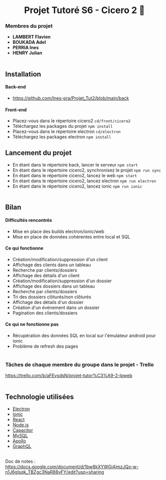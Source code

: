 <div align="center">

# Projet Tutoré S6 - Cicero 2  :avocado:
    
</div>

### Membres du projet
- **LAMBERT Flavien**
- **BOUKADA Adel**
- **PERRIA Ines**
- **HENRY Julian** <br> <br>

## Installation
    
#### Back-end
- https://github.com/Ines-pra/Projet_Tut2/blob/main/back

#### Front-end
- Placez-vous dans le répertoire cicero2 ``` cd/front/cicero2 ```
- Téléchargez les packages du projet ``` npm install ```
- Placez-vous dans le répertoire electron ``` cd/electron ```
- Téléchargez les packages electron ``` npm install ```

## Lancement du projet 

- En étant dans le répertoire back, lancer le serveur ``` npm start ```
- En étant dans le répertoire cicero2, synchronisez le projet  ``` npm run sync ```
- En étant dans le répertoire cicero2, lancez le web ``` npm start ```
- En étant dans le répertoire cicero2, lancez electron ``` npm run electron ```
- En étant dans le répertoire cicero2, lancez ionic ``` npm run ionic ``` <br> <br>

## Bilan 

#### Difficultés rencontrés

- Mise en place des builds electron/ionic/web
- Mise en place de données cohérentes entre local et SQL

#### Ce qui fonctionne

- Création/modification/suppression d'un client
- Affichage des clients dans un tableau
- Recherche par clients/dossiers
- Affichage des détails d'un client
- Création/modification/suppression d'un dossier
- Affichage des dossiers dans un tableau
- Recherche par clients/dossiers
- Tri des dossiers clôturés/non clôturés
- Affichage des détails d'un dossier
- Création d'un événement dans un dossier
- Pagination des clients/dossiers

#### Ce qui ne fonctionne pas 

- Récupération des données SQL en local sur l'émulateur android pour ionic
- Problème de refresh des pages <br> <br>

### Tâches de chaque membre du groupe dans le projet - Trello 

https://trello.com/b/aFEvsdsN/projet-tutor%C3%A9-2-lpweb <br> <br>

## Technologie utilisées

- [Electron](https://electronjs.org/)
- [Ionic](https://ionicframework.com/)
- [React](https://reactjs.org/)
- [Node.js](https://nodejs.org/)
- [Capacitor](https://capacitor.ionicframework.com/)
- [MySQL](https://www.mysql.com/)
- [Apollo](https://www.apollographql.com/)
- [GraphQL](https://graphql.org/) <br> <br>

Doc de notes : <br>
https://docs.google.com/document/d/1bw8kXYWGi4jmzJQx-w-n1J6gIsqk_TBZgc3NaR88vFY/edit?usp=sharing
